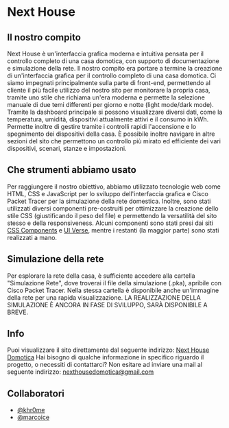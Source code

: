 # Next House


## Il nostro compito
Next House è un'interfaccia grafica moderna e intuitiva pensata per il controllo completo di una casa domotica, con supporto di documentazione e simulazione della rete.
Il nostro compito era portare a termine la creazione di un'interfaccia grafica per il controllo completo di una casa domotica. Ci siamo impegnati principalmente sulla parte di front-end,
permettendo al cliente il più facile utilizzo del nostro sito per monitorare la propria casa, tramite uno stile che richiama un'era moderna e permette la selezione manuale di due temi differenti per giorno e notte (light mode/dark mode).
Tramite la dashboard principale si possono visualizzare diversi dati, come la temperatura, umidità, dispositivi attualmente attivi e il consumo in kWh. Permette inoltre di gestire tramite i controlli rapidi l'accensione e lo spegnimento
dei dispositivi della casa. 
È possibile inoltre navigare in altre sezioni del sito che permettono un controllo più mirato ed efficiente dei vari dispositivi, scenari, stanze e impostazioni.


## Che strumenti abbiamo usato
Per raggiungere il nostro obiettivo, abbiamo utilizzato tecnologie web come HTML, CSS e JavaScript per lo sviluppo dell'interfaccia grafica e Cisco Packet Tracer per la simulazione della rete domestica. Inoltre, sono stati utilizzati diversi componenti pre-costruiti per ottimizzare la creazione dello stile CSS (giustificando il peso del file) e permettendo la versatilità del sito 
stesso e della responsiveness. Alcuni componenti sono stati presi dai siti [CSS Components](https://onsen.io/) e [UI Verse](https://uiverse.io/), mentre i restanti (la maggior parte) sono stati
realizzati a mano.


## Simulazione della rete
Per esplorare la rete della casa, è sufficiente accedere alla cartella "Simulazione Rete", dove troverai il file della simulazione (.pka), apribile con Cisco Packet Tracer.
Nella stessa cartella è disponibile anche un'immagine della rete per una rapida visualizzazione.
LA REALIZZAZIONE DELLA SIMULAZIONE È ANCORA IN FASE DI SVILUPPO, SARÀ DISPONIBILE A BREVE.


## Info
Puoi visualizzare il sito direttamente dal seguente indirizzo: [Next House Domotica](https://nexthousedomotica.vercel.app/)
Hai bisogno di qualche informazione in specifico riguardo il progetto, o necessiti di contattarci? Non esitare ad inviare una mail al seguente indirizzo:
nexthousedomotica@gmail.com

## Collaboratori
 - [@khr0me](https://github.com/khr0me)
 - [@marcoice](https://github.com/marcoice)
